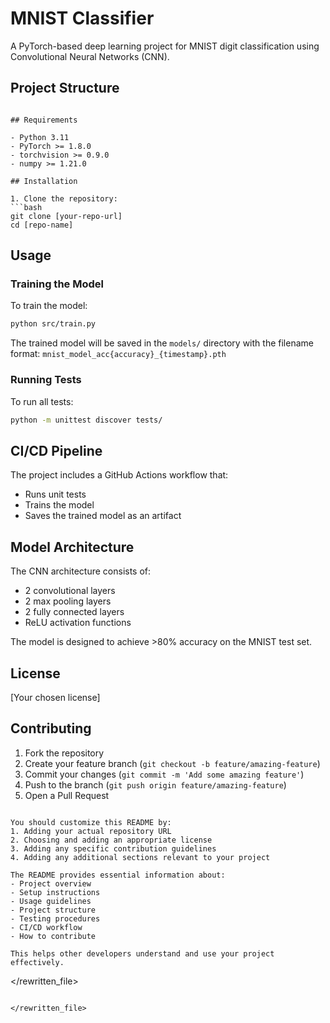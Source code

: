 # MNIST Classifier

A PyTorch-based deep learning project for MNIST digit classification using Convolutional Neural Networks (CNN).

## Project Structure 
```

## Requirements

- Python 3.11
- PyTorch >= 1.8.0
- torchvision >= 0.9.0
- numpy >= 1.21.0

## Installation

1. Clone the repository:
```bash
git clone [your-repo-url]
cd [repo-name]
```

## Usage

### Training the Model

To train the model:
```bash
python src/train.py
```

The trained model will be saved in the `models/` directory with the filename format: `mnist_model_acc{accuracy}_{timestamp}.pth`

### Running Tests

To run all tests:
```bash
python -m unittest discover tests/
```

## CI/CD Pipeline

The project includes a GitHub Actions workflow that:
- Runs unit tests
- Trains the model
- Saves the trained model as an artifact

## Model Architecture

The CNN architecture consists of:
- 2 convolutional layers
- 2 max pooling layers
- 2 fully connected layers
- ReLU activation functions

The model is designed to achieve >80% accuracy on the MNIST test set.

## License

[Your chosen license]

## Contributing

1. Fork the repository
2. Create your feature branch (`git checkout -b feature/amazing-feature`)
3. Commit your changes (`git commit -m 'Add some amazing feature'`)
4. Push to the branch (`git push origin feature/amazing-feature`)
5. Open a Pull Request
```

You should customize this README by:
1. Adding your actual repository URL
2. Choosing and adding an appropriate license
3. Adding any specific contribution guidelines
4. Adding any additional sections relevant to your project

The README provides essential information about:
- Project overview
- Setup instructions
- Usage guidelines
- Project structure
- Testing procedures
- CI/CD workflow
- How to contribute

This helps other developers understand and use your project effectively.
```

</rewritten_file>
```

</rewritten_file>